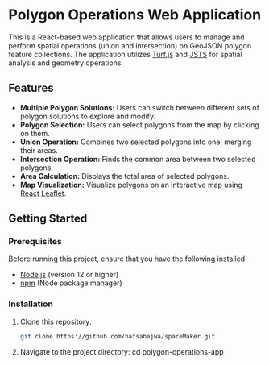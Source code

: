 # Polygon Operations Web Application

This is a React-based web application that allows users to manage and perform spatial operations (union and intersection) on GeoJSON polygon feature collections. The application utilizes [Turf.js](https://turfjs.org/) and [JSTS](https://github.com/bjornharrtell/jsts) for spatial analysis and geometry operations.

## Features

- **Multiple Polygon Solutions:** Users can switch between different sets of polygon solutions to explore and modify.
- **Polygon Selection:** Users can select polygons from the map by clicking on them.
- **Union Operation:** Combines two selected polygons into one, merging their areas.
- **Intersection Operation:** Finds the common area between two selected polygons.
- **Area Calculation:** Displays the total area of selected polygons.
- **Map Visualization:** Visualize polygons on an interactive map using [React Leaflet](https://react-leaflet.js.org/).

## Getting Started

### Prerequisites

Before running this project, ensure that you have the following installed:

- [Node.js](https://nodejs.org/) (version 12 or higher)
- [npm](https://www.npmjs.com/get-npm) (Node package manager)

### Installation

1. Clone this repository:

   ```bash
   git clone https://github.com/hafsabajwa/spaceMaker.git

2. Navigate to the project directory:
cd polygon-operations-app

